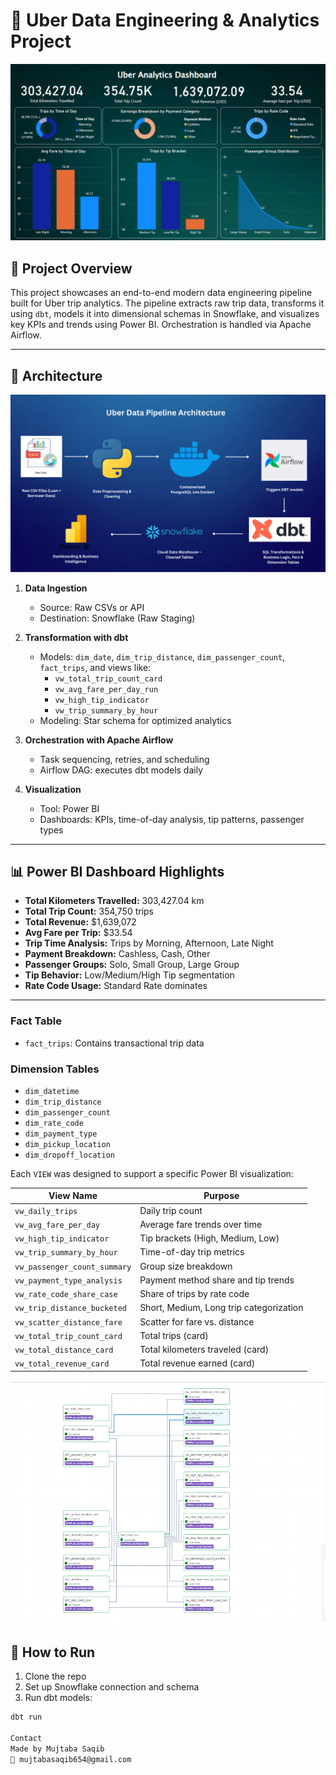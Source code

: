 # 🚖 Uber Data Engineering & Analytics Project

![Uber Dashboard](Dashboard.png)

## 📌 Project Overview

This project showcases an end-to-end modern data engineering pipeline built for Uber trip analytics. The pipeline extracts raw trip data, transforms it using `dbt`, models it into dimensional schemas in Snowflake, and visualizes key KPIs and trends using Power BI. Orchestration is handled via Apache Airflow.

---

## 🧱 Architecture

![ETL Pipeline Diagram](pipeline.png)

1. **Data Ingestion**  
   - Source: Raw CSVs or API  
   - Destination: Snowflake (Raw Staging)

2. **Transformation with dbt**  
   - Models: `dim_date`, `dim_trip_distance`, `dim_passenger_count`, `fact_trips`, and views like:
     - `vw_total_trip_count_card`
     - `vw_avg_fare_per_day_run`
     - `vw_high_tip_indicator`
     - `vw_trip_summary_by_hour`
   - Modeling: Star schema for optimized analytics

3. **Orchestration with Apache Airflow**  
   - Task sequencing, retries, and scheduling
   - Airflow DAG: executes dbt models daily

4. **Visualization**  
   - Tool: Power BI
   - Dashboards: KPIs, time-of-day analysis, tip patterns, passenger types

---

## 📊 Power BI Dashboard Highlights

- **Total Kilometers Travelled:** 303,427.04 km  
- **Total Trip Count:** 354,750 trips  
- **Total Revenue:** $1,639,072  
- **Avg Fare per Trip:** $33.54  
- **Trip Time Analysis:** Trips by Morning, Afternoon, Late Night  
- **Payment Breakdown:** Cashless, Cash, Other  
- **Passenger Groups:** Solo, Small Group, Large Group  
- **Tip Behavior:** Low/Medium/High Tip segmentation  
- **Rate Code Usage:** Standard Rate dominates

---
### Fact Table
- `fact_trips`: Contains transactional trip data

### Dimension Tables
- `dim_datetime`
- `dim_trip_distance`
- `dim_passenger_count`
- `dim_rate_code`
- `dim_payment_type`
- `dim_pickup_location`
- `dim_dropoff_location`

Each `VIEW` was designed to support a specific Power BI visualization:

| View Name                        | Purpose                                         |
|----------------------------------|-------------------------------------------------|
| `vw_daily_trips`                 | Daily trip count                               |
| `vw_avg_fare_per_day`           | Average fare trends over time                  |
| `vw_high_tip_indicator`         | Tip brackets (High, Medium, Low)               |
| `vw_trip_summary_by_hour`       | Time-of-day trip metrics                       |
| `vw_passenger_count_summary`    | Group size breakdown                           |
| `vw_payment_type_analysis`      | Payment method share and tip trends            |
| `vw_rate_code_share_case`       | Share of trips by rate code                    |
| `vw_trip_distance_bucketed`     | Short, Medium, Long trip categorization        |
| `vw_scatter_distance_fare`      | Scatter for fare vs. distance                  |
| `vw_total_trip_count_card`      | Total trips (card)                             |
| `vw_total_distance_card`        | Total kilometers traveled (card)               |
| `vw_total_revenue_card`         | Total revenue earned (card)                    |

![DAG](dag.png)

## 🚀 How to Run

1. Clone the repo
2. Set up Snowflake connection and schema
3. Run dbt models:

```bash
dbt run

Contact
Made by Mujtaba Saqib
📧 mujtabasaqib654@gmail.com


